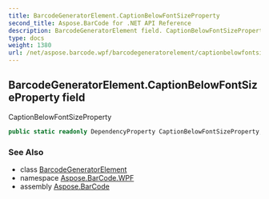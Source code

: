 ```yaml
---
title: BarcodeGeneratorElement.CaptionBelowFontSizeProperty
second_title: Aspose.BarCode for .NET API Reference
description: BarcodeGeneratorElement field. CaptionBelowFontSizeProperty
type: docs
weight: 1380
url: /net/aspose.barcode.wpf/barcodegeneratorelement/captionbelowfontsizeproperty/
---
```

## BarcodeGeneratorElement.CaptionBelowFontSizeProperty field

CaptionBelowFontSizeProperty

```csharp
public static readonly DependencyProperty CaptionBelowFontSizeProperty;
```

### See Also

* class [BarcodeGeneratorElement](../)
* namespace [Aspose.BarCode.WPF](../../barcodegeneratorelement/)
* assembly [Aspose.BarCode](../../../)


